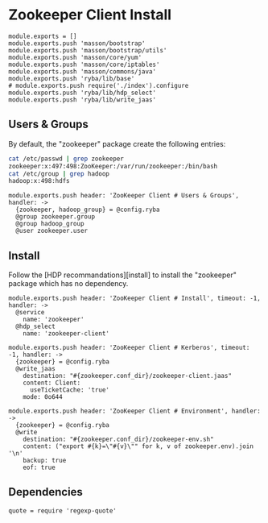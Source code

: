 
# Zookeeper Client Install

    module.exports = []
    module.exports.push 'masson/bootstrap'
    module.exports.push 'masson/bootstrap/utils'
    module.exports.push 'masson/core/yum'
    module.exports.push 'masson/core/iptables'
    module.exports.push 'masson/commons/java'
    module.exports.push 'ryba/lib/base'
    # module.exports.push require('./index').configure
    module.exports.push 'ryba/lib/hdp_select'
    module.exports.push 'ryba/lib/write_jaas'

## Users & Groups

By default, the "zookeeper" package create the following entries:

```bash
cat /etc/passwd | grep zookeeper
zookeeper:x:497:498:ZooKeeper:/var/run/zookeeper:/bin/bash
cat /etc/group | grep hadoop
hadoop:x:498:hdfs
```

    module.exports.push header: 'ZooKeeper Client # Users & Groups', handler: ->
      {zookeeper, hadoop_group} = @config.ryba
      @group zookeeper.group
      @group hadoop_group
      @user zookeeper.user

## Install

Follow the [HDP recommandations][install] to install the "zookeeper" package
which has no dependency.

    module.exports.push header: 'ZooKeeper Client # Install', timeout: -1, handler: ->
      @service
        name: 'zookeeper'
      @hdp_select
        name: 'zookeeper-client'

    module.exports.push header: 'ZooKeeper Client # Kerberos', timeout: -1, handler: ->
      {zookeeper} = @config.ryba
      @write_jaas
        destination: "#{zookeeper.conf_dir}/zookeeper-client.jaas"
        content: Client:
          useTicketCache: 'true'
        mode: 0o644

    module.exports.push header: 'ZooKeeper Client # Environment', handler: ->
      {zookeeper} = @config.ryba
      @write
        destination: "#{zookeeper.conf_dir}/zookeeper-env.sh"
        content: ("export #{k}=\"#{v}\"" for k, v of zookeeper.env).join '\n'
        backup: true
        eof: true

## Dependencies

    quote = require 'regexp-quote'
